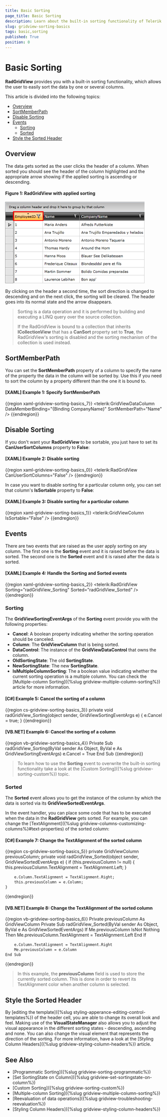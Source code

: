 ```yaml
---
title: Basic Sorting
page_title: Basic Sorting
description: Learn about the built-in sorting functionality of Telerik's {{ site.framework_name }} DataGrid which allows the user to easily sort the data by one or several columns. 
slug: gridview-sorting-basics
tags: basic,sorting
published: True
position: 0
---
```


# Basic Sorting

__RadGridView__ provides you with a built-in sorting functionality, which allows the user to easily sort the data by one or several columns. 

This article is divided into the following topics:

* [Overview](#overview)
* [SortMemberPath](#sortmemberpath)
* [Disable Sorting](#disable-sorting)
* [Events](#events)
	* [Sorting](#events-Sorting)
	* [Sorted](#events-Sorted)
* [Style the Sorted Header](#style-the-sorted-header)

## Overview

The data gets sorted as the user clicks the header of a column. When sorted you should see the header of the column highlighted and the appropriate arrow showing if the applied sorting is ascending or descending.

#### Figure 1: RadGridView with applied sorting

![Telerik {{ site.framework_name }} DataGrid BasicSorting 1](images/RadGridView_BasicSorting_1.png)

By clicking on the header a second time, the sort direction is changed to descending and on the next click, the sorting will be cleared. The header goes into its normal state and the arrow disappears.
        
>Sorting is a data operation and it is performed by building and executing a LINQ query over the source collection.
>
>If the RadGridView is bound to a collection that inherits __ICollectionView__ that has a __CanSort__ property set to __True__, the RadGridView's sorting is disabled and the sorting mechanism of the collection is used instead.

## SortMemberPath

You can set the __SortMemberPath__ property of a column to specify the name of the property the data in the column will be sorted by. Use this if you need to sort the column by a property different than the one it is bound to.

#### __[XAML] Example 1: Specify SortMemberPath__

{{region xaml-gridview-sorting-basics_7}}
	<telerik:GridViewDataColumn DataMemberBinding="{Binding CompanyName}" SortMemberPath="Name" />
{{endregion}}

## Disable Sorting

If you don't want your __RadGridView__ to be sortable, you just have to set its __CanUserSortColumns__ property to __False__:

#### __[XAML] Example 2: Disable sorting__

{{region xaml-gridview-sorting-basics_0}}
	<telerik:RadGridView CanUserSortColumns="False" />
{{endregion}}

In case you want to disable sorting for a particular column only, you can set that column's __IsSortable__ property to __False__:

#### __[XAML] Example 3: Disable sorting for a particular column__

{{region xaml-gridview-sorting-basics_1}}
	<telerik:GridViewColumn IsSortable="False" />
{{endregion}}

## Events

There are two events that are raised as the user apply sorting on any column. The first one is the __Sorting__ event and it is raised before the data is sorted. The second one is the __Sorted__ event and it is raised after the data is sorted.

#### __[XAML] Example 4: Handle the Sorting and Sorted events__

{{region xaml-gridview-sorting-basics_2}}
	<telerik:RadGridView Sorting="radGridView_Sorting" 
	             Sorted="radGridView_Sorted" />
{{endregion}}

### Sorting

The __GridViewSortingEventArgs__ of the __Sorting__ event provide you with the following properties:

* **Cancel**: A boolean property indicating whether the sorting operation should be canceled.
* **Column**: The **GridViewColumn** that is being sorted.
* **DataControl**: The instance of the **GridViewDataControl** that owns the column. 
* **OldSortingState**: The old **SortingState**. 
* **NewSortingState**: The new **SortingState**.
* **IsMultipleColumnSorting**: The a boolean value indicating whether the current sorting operation is a multiple column. You can check the [Multiple-column Sorting]({%slug gridview-multiple-column-sorting%}) article for more information.

#### __[C#] Example 5: Cancel the sorting of a column__

{{region cs-gridview-sorting-basics_3}}
	private void radGridView_Sorting(object sender, GridViewSortingEventArgs e)
	{
	    e.Cancel = true;
	}
{{endregion}}

#### __[VB.NET] Example 6: Cancel the sorting of a column__

{{region vb-gridview-sorting-basics_4}}
	Private Sub radGridView_Sorting(ByVal sender As Object, ByVal e As GridViewSortingEventArgs)
	    e.Cancel = True
	End Sub
{{endregion}}

> To learn how to use the __Sorting__ event to overwrite the built-in sorting functionality take a look at the [Custom Sorting]({%slug gridview-sorting-custom%}) topic.

### Sorted

The __Sorted__ event allows you to get the instance of the column by which the data is sorted via its __GridViewSortedEventArgs__.

In the event handler, you can place some code that has to be executed when the data in the __RadGridView__ gets sorted. For example, you can change the [TextAlignment]({%slug gridview-columns-customizing-columns%}#text-properties) of the sorted column:

#### __[C#] Example 7: Change the TextAlignment of the sorted column__

{{region cs-gridview-sorting-basics_5}}
	private GridViewColumn previousColumn;
	private void radGridView_Sorted(object sender, GridViewSortedEventArgs e)
	{
	    if (this.previousColumn != null)
	    {
	        this.previousColumn.TextAlignment = TextAlignment.Left;
	    }

	    e.Column.TextAlignment = TextAlignment.Right;
	    this.previousColumn = e.Column;
	}
{{endregion}}

#### __[VB.NET] Example 8: Change the TextAlignment of the sorted column__

{{region vb-gridview-sorting-basics_6}}
	Private previousColumn As GridViewColumn
	Private Sub radGridView_Sorted(ByVal sender As Object, ByVal e As GridViewSortedEventArgs)
		If Me.previousColumn IsNot Nothing Then
			Me.previousColumn.TextAlignment = TextAlignment.Left
		End If

		e.Column.TextAlignment = TextAlignment.Right
		Me.previousColumn = e.Column
	End Sub
{{endregion}}

> In this example, the **previousColumn** field is used to store the currently sorted column. This is done in order to revert its TextAlignment color when another column is selected. 

## Style the Sorted Header

By [editing the template]({%slug styling-apperance-editing-control-templates%}) of the header cell, you are able to change its overall look and feel. Making use of the **VisualStateManager** also allows you to adjust the visual appearance in the different sorting states - descending, ascending and none. You can also change the visual element that represents the direction of the sorting. For more information, have a look at the [Styling Column Headers]({%slug gridview-styling-column-headers%}) article.

## See Also

 * [Programmatic Sorting]({%slug gridview-sorting-programmatic%})
 * [Set SortingState on Column]({%slug gridview-set-sortingstate-on-column%})
 * [Custom Sorting]({%slug gridview-sorting-custom%})
 * [Multiple-column Sorting]({%slug gridview-multiple-column-sorting%})
 * [Reevaluation of data operations]({%slug gridview-troubleshooting-reevaluation%})
 * [Styling Column Headers]({%slug gridview-styling-column-headers%})
